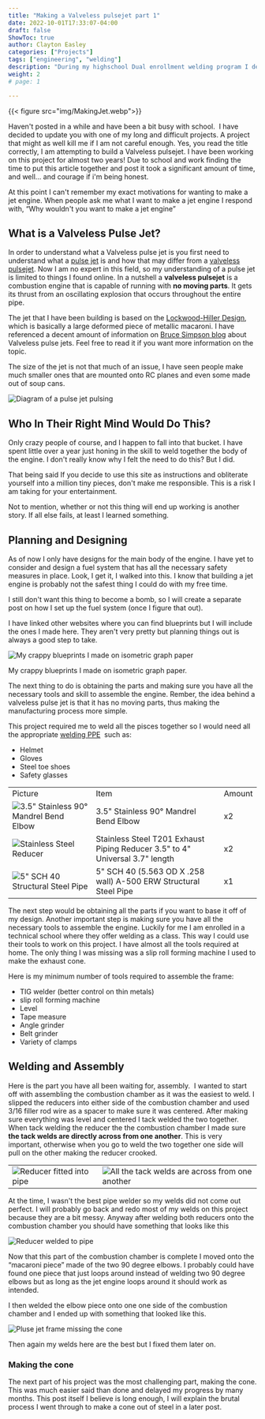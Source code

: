 ```yaml
---
title: "Making a Valveless pulsejet part 1"
date: 2022-10-01T17:33:07-04:00
draft: false
ShowToc: true
author: Clayton Easley
categories: ["Projects"]
tags: ["engineering", "welding"]
description: "During my highschool Dual enrollment welding program I decided to start working on building a pulse jet! Here is how I did it."
weight: 2
# page: 1

---
```


{{< figure src="img/MakingJet.webp">}}

Haven't posted in a while and have been a bit busy with school.  I have decided to update you with one of my long and difficult projects. A project that might as well kill me if I am not careful enough. Yes, you read the title correctly, I am attempting to build a Valveless pulsejet. I have been working on this project for almost two years! Due to school and work finding the time to put this article together and post it took a significant amount of time, and well… and courage if i'm being honest.

At this point I can't remember my exact motivations for wanting to make a jet engine. When people ask me what I want to make a jet engine I respond with, “Why wouldn't you want to make a jet engine”

## What is a Valveless Pulse Jet? 

In order to understand what a Valveless pulse jet is you first need to understand what a [pulse jet](https://en.wikipedia.org/wiki/Pulsejet) is and how that may differ from a [valveless pulsejet](https://en.wikipedia.org/wiki/Valveless_pulsejet). Now I am no expert in this field, so my understanding of a pulse jet is limited to things I found online. In a nutshell a **valveless pulsejet** is a combustion engine that is capable of running with **no moving parts**. It gets its thrust from an oscillating explosion that occurs throughout the entire pipe.

The jet that I have been building is based on the [Lockwood-Hiller Design](https://patents.google.com/patent/US3462955A/en), which is basically a large deformed piece of metallic macaroni. I have referenced a decent amount of information on [Bruce Simpson blog](https://aardvark.co.nz/pjet/valveless.htm) about Valveless pulse jets. Feel free to read it if you want more information on the topic.

The size of the jet is not that much of an issue, I have seen people make much smaller ones that are mounted onto RC planes and even some made out of soup cans.

![Diagram of a pulse jet pulsing](img/JetDiaggram.webp)

## Who In Their Right Mind Would Do This?   

Only crazy people of course, and I happen to fall into that bucket. I have spent little over a year just honing in the skill to weld together the body of the engine. I don't really know why I felt the need to do this? But I did.

That being said If you decide to use this site as instructions and obliterate yourself into a million tiny pieces, don't make me responsible. This is a risk I am taking for your entertainment.

Not to mention, whether or not this thing will end up working is another story. If all else fails, at least I learned something.

## Planning and Designing 

As of now I only have designs for the main body of the engine. I have yet to consider and design a fuel system that has all the necessary safety measures in place. Look, I get it, I walked into this. I know that building a jet engine is probably not the safest thing I could do with my free time.

I still don't want this thing to become a bomb, so I will create a separate post on how I set up the fuel system (once I figure that out).

I have linked other websites where you can find blueprints but I will include the ones I made here. They aren't very pretty but planning things out is always a good step to take.

![My crappy blueprints I made on isometric graph paper](img/Drawlings.webp)

My crappy blueprints I made on isometric graph paper.

The next thing to do is obtaining the parts and making sure you have all the necessary tools and skill to assemble the engine. Rember, the idea behind a valveless pulse jet is that it has no moving parts, thus making the manufacturing process more simple.

This project required me to weld all the pisces together so I would need all the appropriate [welding PPE](https://www.ccohs.ca/oshanswers/safety_haz/welding/ppe.html)  such as:

- Helmet
- Gloves
- Steel toe shoes
- Safety glasses

|                                                                   |                                                                              |        |
| ----------------------------------------------------------------- | ---------------------------------------------------------------------------- | ------ |
| Picture                                                           | Item                                                                         | Amount |
| ![3.5" Stainless 90° Mandrel Bend Elbow](img/elbow.webp)          | 3.5" Stainless 90° Mandrel Bend Elbow                                        | x2     |
| ![Stainless Steel Reducer ](img/reducer.webp)                     | Stainless Steel T201 Exhaust Piping Reducer 3.5" to 4" Universal 3.7" length | x2     |
| ![5" SCH 40 Structural Steel Pipe ](img/StructuralSteelPipe.webp) | 5" SCH 40 (5.563 OD X .258 wall) A-500 ERW Structural Steel Pipe             | x1     |

The next step would be obtaining all the parts if you want to base it off of my design. Another important step is making sure you have all the necessary tools to assemble the engine. Luckily for me I am enrolled in a technical school where they offer welding as a class. This way I could use their tools to work on this project. I have almost all the tools required at home. The only thing I was missing was a slip roll forming machine I used to make the exhaust cone.

Here is my minimum number of tools required to assemble the frame:

- TIG welder (better control on thin metals)
- slip roll forming machine
- Level
- Tape measure
- Angle grinder
- Belt grinder
- Variety of clamps

## Welding and Assembly

Here is the part you have all been waiting for, assembly.  I wanted to start off with assembling the combustion chamber as it was the easiest to weld. I slipped the reducers into either side of the combustion chamber and used 3/16 filler rod wire as a spacer to make sure it was centered. After making sure everything was level and centered I tack welded the two together. When tack welding the reducer the the combustion chamber I made sure **the tack welds are directly across from one another**. This is very important, otherwise when you go to weld the two together one side will pull on the other making the reducer crooked.

|                                                      |                                                                                     |
| ---------------------------------------------------- | ----------------------------------------------------------------------------------- |
| ![Reducer fitted into pipe](img/ReducerAndPipe.webp) | ![All the tack welds are across from one another](img/TackWeldLocationDiagram.webp) |

At the time, I wasn't the best pipe welder so my welds did not come out perfect. I will probably go back and redo most of my welds on this project because they are a bit messy. Anyway after welding both reducers onto the combustion chamber you should have something that looks like this

![Reducer welded to pipe](img/Weld.webp)

Now that this part of the combustion chamber is complete I moved onto the “macaroni piece” made of the two 90 degree elbows. I probably could have found one piece that just loops around instead of welding two 90 degree elbows but as long as the jet engine loops around it should work as intended.

I then welded the elbow piece onto one one side of the combustion chamber and I ended up with something that looked like this.

![Pluse jet frame missing the cone](img/JetNoCone.webp)

Then again my welds here are the best but I fixed them later on.

### Making the cone

The next part of his project was the most challenging part, making the cone. This was much easier said than done and delayed my progress by many months. This post itself I believe is long enough, I will explain the brutal process I went through to make a cone out of steel in a later post.

<!-- https://github.blog/changelog/2021-09-30-footnotes-now-supported-in-markdown-fields/ -->
<!-- https://www.ijera.com/papers/Vol4_issue11/Part%20-%205/K0411055659.pdf -->
